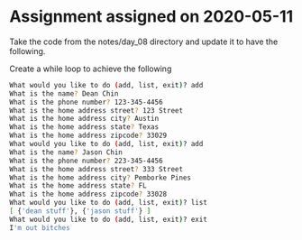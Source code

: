 # Assignment assigned on 2020-05-11

Take the code from the notes/day_08 directory and update it to have the following.

Create a while loop to achieve the following

```bash
What would you like to do (add, list, exit)? add
What is the name? Dean Chin
What is the phone number? 123-345-4456
What is the home address street? 123 Street
What is the home address city? Austin
What is the home address state? Texas
What is the home address zipcode? 33029
What would you like to do (add, list, exit)? add
What is the name? Jason Chin
What is the phone number? 223-345-4456
What is the home address street? 333 Street
What is the home address city? Pemborke Pines
What is the home address state? FL
What is the home address zipcode? 33028
What would you like to do (add, list, exit)? list
[ {'dean stuff'}, {'jason stuff'} ]
What would you like to do (add, list, exit)? exit
I'm out bitches
```
